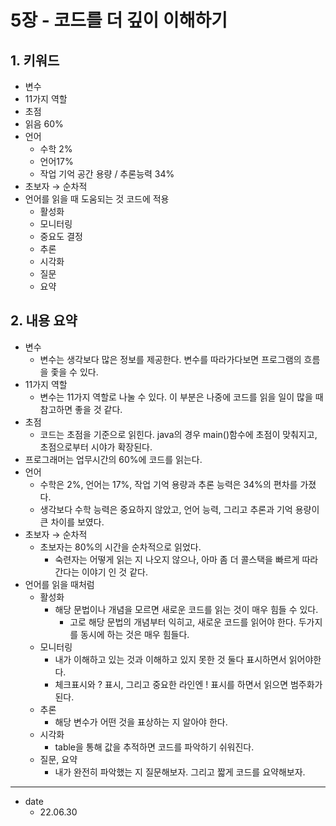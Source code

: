 # 5장 - 코드를 더 깊이 이해하기

## 1. 키워드

* 변수
* 11가지 역할
* 초점
* 읽음 60%
* 언어
    * 수학 2%
    * 언어17%
    * 작업 기억 공간 용량 /  추론능력 34%
* 초보자 → 순차적
* 언어를 읽을 때 도움되는 것 코드에 적용
    * 활성화
    * 모니터링
    * 중요도 결정
    * 추론
    * 시각화
    * 질문
    * 요약

## 2. 내용 요약

* 변수
    * 변수는 생각보다 많은 정보를 제공한다. 변수를 따라가다보면 프로그램의 흐름을 좇을 수 있다.
* 11가지 역할
    * 변수는 11가지 역할로 나눌 수 있다. 이 부분은 나중에 코드를 읽을 일이 많을 때 참고하면 좋을 것 같다.
* 초점
    * 코드는 초점을 기준으로 읽힌다. java의 경우 main()함수에 초점이 맞춰지고, 초점으로부터 시야가 확장된다.
* 프로그래머는 업무시간의 60%에 코드를 읽는다.
* 언어
    * 수학은 2%, 언어는 17%, 작업 기억 용량과 추론 능력은 34%의 편차를 가졌다.
    * 생각보다 수학 능력은 중요하지 않았고, 언어 능력, 그리고 추론과 기억 용량이 큰 차이를 보였다.
* 초보자 → 순차적
    * 초보자는 80%의 시간을 순차적으로 읽었다.
        * 숙련자는 어떻게 읽는 지 나오지 않으나, 아마 좀 더 콜스택을 빠르게 따라간다는 이야기 인 것 같다.
* 언어를 읽을 때처럼
    * 활성화
        * 해당 문법이나 개념을 모르면 새로운 코드를 읽는 것이 매우 힘들 수 있다.
            * 고로 해당 문법의 개념부터 익히고, 새로운 코드를 읽어야 한다. 두가지를 동시에 하는 것은 매우 힘들다.
    * 모니터링
        * 내가 이해하고 있는 것과 이해하고 있지 못한 것 둘다 표시하면서 읽어야한다.
        * 체크표시와 ? 표시, 그리고 중요한 라인엔 ! 표시를 하면서 읽으면 범주화가 된다.
    * 추론
        * 해당 변수가 어떤 것을 표상하는 지 알아야 한다.
    * 시각화
        * table을 통해 값을 추적하면 코드를 파악하기 쉬워진다.
    * 질문, 요약
        * 내가 완전히 파악했는 지 질문해보자. 그리고 짧게 코드를 요약해보자.


<hr/>

* date
    * 22.06.30